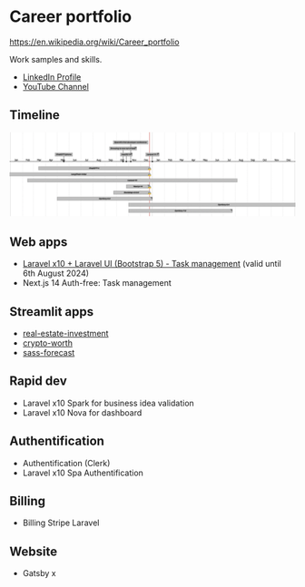 # Career portfolio

https://en.wikipedia.org/wiki/Career_portfolio

Work samples and skills. 

- [LinkedIn Profile](https://www.linkedin.com/in/souhailmerroun/)
- [YouTube Channel](https://www.youtube.com/channel/UCrigMlhA9Zl45Tyg3lvMrRA)

## Timeline

![Timeline](timeline.png)

## Web apps
- [Laravel x10 + Laravel UI (Bootstrap 5) - Task management](https://github.com/souhailmerroun-career-portfolio/laravel-10-tasks) (valid until 6th August 2024)
- Next.js 14 Auth-free: Task management

## Streamlit apps
- [real-estate-investment](https://github.com/souhailmerroun-poc/real-estate-investment)
- [crypto-worth](https://github.com/souhailmerroun-poc/crypto-worth)
- [sass-forecast](https://github.com/souhailmerroun-poc/saas-forecast)

## Rapid dev
- Laravel x10 Spark for business idea validation
- Laravel x10 Nova for dashboard

## Authentification
- Authentification (Clerk)
- Laravel x10 Spa Authentification

## Billing
- Billing Stripe Laravel

## Website
- Gatsby x
